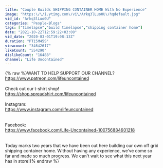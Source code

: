 ```yaml
---
title: "Couple Builds SHIPPING CONTAINER HOME With No Experience"
image: "https:\/\/i.ytimg.com\/vi\/Arkq3lLuo0U\/hqdefault.jpg"
vid_id: "Arkq3lLuo0U"
categories: "People-Blogs"
tags: ["timelapse","build timelapse","shipping container home"]
date: "2021-10-22T12:59:22+03:00"
vid_date: "2020-03-01T19:08:13Z"
duration: "PT15M45S"
viewcount: "34642617"
likeCount: "554290"
dislikeCount: "16488"
channel: "Life Uncontained"
---
```

{% raw %}WANT TO HELP SUPPORT OUR CHANNEL?<br /><a rel="nofollow" target="blank" href="https://www.patreon.com/lifeuncontained">https://www.patreon.com/lifeuncontained</a><br /><br />Check out our t-shirt shop!<br /><a rel="nofollow" target="blank" href="https://shop.spreadshirt.com/lifeuncontained">https://shop.spreadshirt.com/lifeuncontained</a><br /><br />Instagram:<br /><a rel="nofollow" target="blank" href="https://www.instagram.com/lifeuncontained">https://www.instagram.com/lifeuncontained</a><br /><br /><br />Facebook:<br /><a rel="nofollow" target="blank" href="https://www.facebook.com/Life-Uncontained-100756834901218">https://www.facebook.com/Life-Uncontained-100756834901218</a><br /><br /><br />Today marks two years that we have been out here building our own off grid shipping container home. Without having any experience, we've come so far and made so much progress. We can't wait to see what this next year has in store!{% endraw %}
